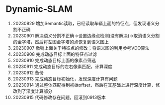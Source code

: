 # Dynamic-SLAM
1. 20230829 增加Semantic读取，已经读取车辆上面的特征点，但发现语义分割不正确
2. 20230901 解决语义分割不正确->设置边缘点检测(没有解决)->取消语义分割的金字塔，然后将左图金字塔的点恢复到语义图上
3. 20230907 撤销上面关于特征点的修改；将语义图的利用参考VDO算法
4. 20230908 完成动态目标上面的特征点过滤
5. 20230910 完成动态目标上面的像素点筛选
6. 20230911 完成动态目标的左右像素匹配，计算深度
7. 20230912 备份
8. 20230913 完成动态目标初始化，发现深度计算有问题
9. 20230914 通过整体匹配得到初始offset，然后在其基础上进行深度计算，修改到了深度计算部分
10. 20230915 代码修改存在问题，回滚到0913版本